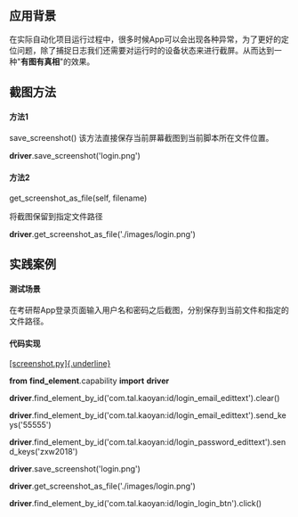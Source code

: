 应用背景
--------

在实际自动化项目运行过程中，很多时候App可以会出现各种异常，为了更好的定位问题，除了捕捉日志我们还需要对运行时的设备状态来进行截屏。从而达到一种"**有图有真相**"的效果。

截图方法
--------

#### 方法1

save\_screenshot() 该方法直接保存当前屏幕截图到当前脚本所在文件位置。

**driver**.save\_screenshot(\'login.png\')

#### 方法2

get\_screenshot\_as\_file(self, filename)

将截图保留到指定文件路径

**driver**.get\_screenshot\_as\_file(\'./images/login.png\')

实践案例
--------

#### 测试场景

在考研帮App登录页面输入用户名和密码之后截图，分别保存到当前文件和指定的文件路径。

#### 代码实现

[[screenshot.py]{.underline}](http://screenshot.py)

**from** **find\_element**.capability **import** **driver**

**driver**.find\_element\_by\_id(\'com.tal.kaoyan:id/login\_email\_edittext\').clear()

**driver**.find\_element\_by\_id(\'com.tal.kaoyan:id/login\_email\_edittext\').send\_keys(\'55555\')

**driver**.find\_element\_by\_id(\'com.tal.kaoyan:id/login\_password\_edittext\').send\_keys(\'zxw2018\')

**driver**.save\_screenshot(\'login.png\')

**driver**.get\_screenshot\_as\_file(\'./images/login.png\')

**driver**.find\_element\_by\_id(\'com.tal.kaoyan:id/login\_login\_btn\').click()
